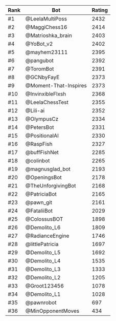 Rank|Bot|Rating
---|---|---
#1|@LeelaMultiPoss|2432
#2|@MaggiChess16|2414
#3|@Matrioshka_brain|2403
#4|@YoBot_v2|2402
#5|@mayhem23111|2395
#6|@pangubot|2392
#7|@ToromBot|2391
#8|@GCNbyFayE|2373
#9|@Moment-That-Inspires|2373
#10|@InvinxibleFlxsh|2368
#11|@LeelaChessTest|2355
#12|@Lili-ai|2352
#13|@OlympusCz|2334
#14|@PetersBot|2331
#15|@PositionalAI|2330
#16|@RaspFish|2327
#17|@buffFishNet|2285
#18|@colinbot|2265
#19|@magnusglad_bot|2193
#20|@OpeningsBot|2178
#21|@TheUnforgivingBot|2168
#22|@PatriciaBot|2165
#23|@pawn_git|2161
#24|@FataliiBot|2029
#25|@ColossusBOT|1898
#26|@Demolito_L6|1809
#27|@RadianceEngine|1746
#28|@littlePatricia|1697
#29|@Demolito_L5|1692
#30|@Demolito_L4|1535
#31|@Demolito_L3|1333
#32|@Demolito_L2|1205
#33|@Groot123456|1078
#34|@Demolito_L1|1028
#35|@pawnrobot|697
#36|@MinOpponentMoves|434
